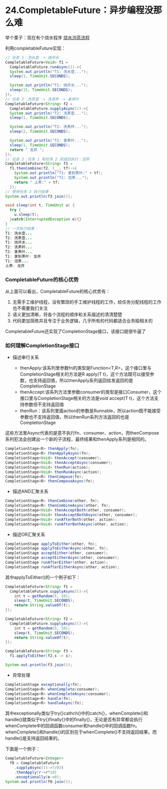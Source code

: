 # 24.CompletableFuture：异步编程没那么难

举个栗子：现在有个烧水程序
[烧水泡茶流程](../images/Java并发/烧水泡茶流程.png)

利用completableFuture实现：

```Java
// 任务 1：洗水壶 -> 烧开水
CompletableFuture<Void> f1 =
  CompletableFuture.runAsync(()->{
  System.out.println("T1: 洗水壶...");
  sleep(1, TimeUnit.SECONDS);

  System.out.println("T1: 烧开水...");
  sleep(15, TimeUnit.SECONDS);
});
// 任务 2：洗茶壶 -> 洗茶杯 -> 拿茶叶
CompletableFuture<String> f2 =
  CompletableFuture.supplyAsync(()->{
  System.out.println("T2: 洗茶壶...");
  sleep(1, TimeUnit.SECONDS);

  System.out.println("T2: 洗茶杯...");
  sleep(2, TimeUnit.SECONDS);

  System.out.println("T2: 拿茶叶...");
  sleep(1, TimeUnit.SECONDS);
  return " 龙井 ";
});
// 任务 3：任务 1 和任务 2 完成后执行：泡茶
CompletableFuture<String> f3 =
  f1.thenCombine(f2, (__, tf)->{
    System.out.println("T1: 拿到茶叶:" + tf);
    System.out.println("T1: 泡茶...");
    return " 上茶:" + tf;
  });
// 等待任务 3 执行结果
System.out.println(f3.join());

void sleep(int t, TimeUnit u) {
  try {
    u.sleep(t);
  }catch(InterruptedException e){}
}
// 一次执行结果：
T1: 洗水壶...
T2: 洗茶壶...
T1: 烧开水...
T2: 洗茶杯...
T2: 拿茶叶...
T1: 拿到茶叶: 龙井
T1: 泡茶...
上茶: 龙井
```

### CompletableFuture的核心优势

从上面可以看出，CompletableFuture的核心优势有：
1. 无需手工维护线程，没有繁琐的手工维护线程的工作，给任务分配线程的工作也不需要我们关注
2. 语义更加清晰，将各个流程的顺序和关系描述的清清楚楚
3. 代码更加简练并且专注于业务逻辑，几乎所有的代码都适合业务殴相关的

CompletableFuture还实现了CompletionStage接口，该接口就很牛逼了

### 如何理解CompletionStage接口

* 描述串行关系

    * thenApply:该系列里参数fn的类型是Function<T,R>，这个接口里与CompletionStage相关的方法是R apply(T t)，这个方法既可以接受参数，也支持返回值，所以thenApply系列返回给发返回的是CompletionStage<R>
    * thenAccept:该系列方法里参数consumer的类型是接口Consumer<T>，这个接口里与CompletionStage相关的方法是void accept(T t)，这个方法支持参数但不支持返回值
    * thenRun：该系列里面action的参数是Runnable，所以action既不能接受参数也不支持返回值，所以thenRun系列方法返回的也是CompletionStage<Void>

 这些方法里Async代表的是意不执行fn、consumer、action，而thenCompose系列犯法会创建出一个新的子流程，最终结果和thenApply系列是相同的。

 ```Java
 CompletionStage<R> thenApply(fn);
 CompletionStage<R> thenApplyAsync(fn);
 CompletionStage<Void> thenAccept(consumer);
 CompletionStage<Void> thenAcceptAsync(consumer);
 CompletionStage<Void> thenRun(action);
 CompletionStage<Void> thenRunAsync(action);
 CompletionStage<R> thenCompose(fn);
 CompletionStage<R> thenComposeAsync(fn);
 ```

 * 描述AND汇聚关系

```java
CompletionStage<R> thenCombine(other, fn);
CompletionStage<R> thenCombineAsync(other, fn);
CompletionStage<Void> thenAcceptBoth(other, consumer);
CompletionStage<Void> thenAcceptBothAsync(other, consumer);
CompletionStage<Void> runAfterBoth(other, action);
CompletionStage<Void> runAfterBothAsync(other, action);
```

* 描述OR汇聚关系

```Java
CompletionStage applyToEither(other, fn);
CompletionStage applyToEitherAsync(other, fn);
CompletionStage acceptEither(other, consumer);
CompletionStage acceptEitherAsync(other, consumer);
CompletionStage runAfterEither(other, action);
CompletionStage runAfterEitherAsync(other, action);
```

其中applyToEither()的一个例子如下：
```Java
CompletableFuture<String> f1 =
  CompletableFuture.supplyAsync(()->{
    int t = getRandom(5, 10);
    sleep(t, TimeUnit.SECONDS);
    return String.valueOf(t);
});

CompletableFuture<String> f2 =
  CompletableFuture.supplyAsync(()->{
    int t = getRandom(5, 10);
    sleep(t, TimeUnit.SECONDS);
    return String.valueOf(t);
});

CompletableFuture<String> f3 =
  f1.applyToEither(f2,s -> s);

System.out.println(f3.join());
```
* 异常处理

```java
CompletionStage exceptionally(fn);
CompletionStage<R> whenComplete(consumer);
CompletionStage<R> whenCompleteAsync(consumer);
CompletionStage<R> handle(fn);
CompletionStage<R> handleAsync(fn);
```

其中exceptionally类似于try{}cathch()中的catch{}，whenComplete()和handle()就类似于try{}finally{}中的finally{}，无论是否有异常都会执行whenComplete中的回调函数consumer和handle()中的回调函数fn。whenComplete()和handle()的区别在于whenComplete()不支持返回结果，而handle()是支持返回结果的。

下面是一个例子：

```Java
CompletableFuture<Integer>
  f0 = CompletableFuture
    .supplyAsync(()->7/0))
    .thenApply(r->r*10)
    .exceptionally(e->0);
System.out.println(f0.join());
```
